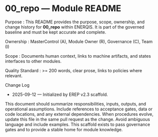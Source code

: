 # 00_repo — Module README

Purpose
: This README provides the purpose, scope, ownership, and change history for **00_repo** within ENERQIS. It is part of the governed baseline and must be kept accurate and complete.

Ownership
: MasterControl (A), Module Owner (R), Governance (C), Team (I)

Scope
: Documents human context, links to machine artifacts, and states interfaces to other modules.

Quality Standard
: >= 200 words, clear prose, links to policies where relevant.

Change Log
- 2025-09-12 — Initialized by EREP v2.3 scaffold.

This document should summarize responsibilities, inputs, outputs, and operational assumptions. Include references to acceptance gates, data or code locations, and any external dependencies. When procedures evolve, update this file in the same pull request as the change. Avoid ambiguous language and include examples. This scaffold exists to pass governance gates and to provide a stable home for module knowledge.
